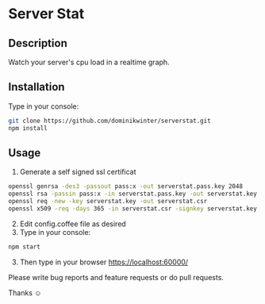 # Server Stat

## Description

Watch your server's cpu load in a realtime graph.

## Installation

Type in your console:

```bash
git clone https://github.com/dominikwinter/serverstat.git
npm install
```

## Usage

1. Generate a self signed ssl certificat
```bash
openssl genrsa -des3 -passout pass:x -out serverstat.pass.key 2048
openssl rsa -passin pass:x -in serverstat.pass.key -out serverstat.key
openssl req -new -key serverstat.key -out serverstat.csr
openssl x509 -req -days 365 -in serverstat.csr -signkey serverstat.key -out serverstat.crt
```
2. Edit config.coffee file as desired
3. Type in your console:
```bash
npm start
```

3. Then type in your browser <https://localhost:60000/>


Please write bug reports and feature requests or do pull requests.

Thanks ☺